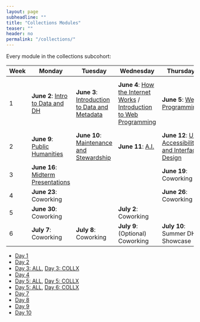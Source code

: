 ```yaml
---
layout: page
subheadline: ""
title: "Collections Modules"
teaser: ""
header: no
permalink: "/collections/"
---
```

Every module in the collections subcohort:

| Week | Monday   | Tuesday | Wednesday | Thursday | Friday  |
|-------|----------|--------|------------|---------|-------------|
| 1 | **June 2**: [Intro to Data and DH](https://kam535.github.io/summer-dh-2025/modules/day1) | **June 3**: [Introduction to Data and Metadata](https://kam535.github.io/summer-dh-2025/collections/day2/) | **June 4**: [How the Internet Works](https://kam535.github.io/summer-dh-2025/modules/day3) / [Introduction to Web Programming](https://kam535.github.io/summer-dh-2025/collections/day3) | **June 5**: [Web Programming](https://kam535.github.io/summer-dh-2025/collections/day4) | **June 6**: [Copyright, Fair Use, and Scholarly Communications](https://kam535.github.io/summer-dh-2025/modules/day5) / [File Management](https://kam535.github.io/summer-dh-2025/collections/day5)                                   |
| 2 | **June 9**: [Public Humanities](https://kam535.github.io/summer-dh-2025/modules/day6) | **June 10**: [Maintenance and Stewardship](https://kam535.github.io/summer-dh-2025/collections/day7) | **June 11**: [A.I.](https://kam535.github.io/summer-dh-2025/modules/day8) | **June 12**: [UX, Accessibility, and Interface Design](https://kam535.github.io/summer-dh-2025/collections/day9/) | **June 13**: [1:1 Meetings](https://kam535.github.io/summer-dh-2025/modules/day10)                                            |
| 3 | **June 16**: [Midterm Presentations](https://kam535.github.io/summer-dh-2025/modules/day10)|  | | **June 19**: Coworking | **June 20**: Coworking                                           |
| 4 | **June 23**: Coworking |  |  | **June 26**: Coworking |                                         |
| 5 | **June 30**: Coworking |  | **July 2**: Coworking | |                                         |
| 6 | **July 7**: Coworking | **July 8**: Coworking | **July 9**: (Optional) Coworking | **July 10**: Summer DH Showcase |                                            |


- [Day 1](https://kam535.github.io/summer-dh-2025/modules/day1)
- [Day 2](https://kam535.github.io/summer-dh-2025/collections/day2)
- [Day 3: ALL](https://kam535.github.io/summer-dh-2025/modules/day3), [Day 3: COLLX](https://kam535.github.io/summer-dh-2025/collections/day3)
- [Day 4](https://kam535.github.io/summer-dh-2025/collections/day4)
- [Day 5: ALL](https://kam535.github.io/summer-dh-2025/modules/day5), [Day 5: COLLX](https://kam535.github.io/summer-dh-2025/collections/day5)
- [Day 5: ALL](https://kam535.github.io/summer-dh-2025/modules/day6), [Day 6: COLLX](https://kam535.github.io/summer-dh-2025/collections/day6)
- [Day 7](https://kam535.github.io/summer-dh-2025/collections/day7)
- [Day 8](https://kam535.github.io/summer-dh-2025/modules/day8)
- [Day 9](https://kam535.github.io/summer-dh-2025/collections/day9)
- [Day 10](https://kam535.github.io/summer-dh-2025/modules/day10)
